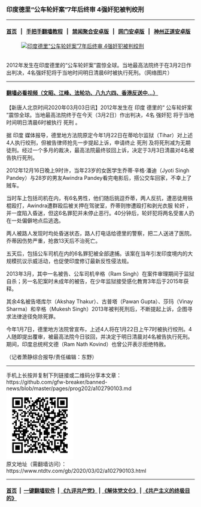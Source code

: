 ### 印度德里“公车轮奸案”7年后终审 4强奸犯被判绞刑
------------------------

#### [首页](https://github.com/gfw-breaker/banned-news/blob/master/README.md) &nbsp;&nbsp;|&nbsp;&nbsp; [手把手翻墙教程](https://github.com/gfw-breaker/guides/wiki) &nbsp;&nbsp;|&nbsp;&nbsp; [禁闻聚合安卓版](https://github.com/gfw-breaker/bn-android) &nbsp;&nbsp;|&nbsp;&nbsp; [网门安卓版](https://github.com/oGate2/oGate) &nbsp;&nbsp;|&nbsp;&nbsp; [神州正道安卓版](https://github.com/SzzdOgate/update) 



<div><div class="featured_image">
 <a href="https://i.ntdtv.com/assets/uploads/2020/03/1-191003044929.jpg" target="_blank">
  <figure>
   <img alt="印度德里“公车轮奸案”7年后终审 4强奸犯被判绞刑" src="https://i.ntdtv.com/assets/uploads/2020/03/1-191003044929.jpg"/>
  </figure><br/>
 </a>
 <span class="caption">
  2012年发生在印度德里的“公车轮奸案”震惊全球。当地最高法院终于在3月2日作出判决，4名强奸犯将于当地时间明日清晨6时被执行死刑。（网络图片）
 </span>
</div>
</div><hr/>

#### [翻墙必看视频（文昭、江峰、法轮功、八九六四、香港反送中...）](https://github.com/gfw-breaker/banned-news/blob/master/pages/link3.md)

<div><div class="post_content" itemprop="articleBody">
 <p>
  【新唐人北京时间2020年03月03日讯】2012年发生在
  <ok href="https://www.ntdtv.com/gb/印度.htm">
   印度
  </ok>
  德里的“
  <ok href="https://www.ntdtv.com/gb/公车轮奸案.htm">
   公车轮奸案
  </ok>
  ”震惊全球。当地最高法院终于在今天（3月2日）作出判决，4名
  <ok href="https://www.ntdtv.com/gb/强奸犯.htm">
   强奸犯
  </ok>
  将于当地时间明日清晨6时被执行
  <ok href="https://www.ntdtv.com/gb/死刑.htm">
   死刑
  </ok>
  。
 </p>
 <p>
  据
  <ok href="https://www.ntdtv.com/gb/印度.htm">
   印度
  </ok>
  媒体报导，德里地方法院原定今年1月22日在蒂哈尔监狱（Tihar）对上述4人执行绞刑，但被告律师抢先一步提起上诉，申请终止
  <ok href="https://www.ntdtv.com/gb/死刑.htm">
   死刑
  </ok>
  及将死刑减为无期徒刑。经过一个多月的裁决，最高法院最终驳回上诉，决定于3月3日清晨对4名被告执行死刑。
 </p>
 <p>
  2012年12月16日晚上9时许，当年23岁的女医学生乔蒂·辛格·潘迪（Jyoti Singh Pandey）与28岁的男友Awindra Pandey看完电影后，搭公交车回家，不幸上了贼车。
 </p>
 <p>
  当时车上包括司机在内，有6名男性，他们随后挑逗乔蒂，两人反抗，遭恶徒用铁棍殴打，Awindra遭群殴后被关押在驾驶室，乔蒂则惨遭殴打和剥光衣服
  <ok href="https://www.ntdtv.com/gb/轮奸.htm">
   轮奸
  </ok>
  ，并一度陷入昏迷，但这6名罪犯并未停止恶行。40分钟后，轮奸犯将两名受害人扔在一处偏僻地点后逃逸。
 </p>
 <p>
  两人被路人发现时均处昏迷状态，路人打电话给德里的警察，把二人送进了医院。乔蒂因伤势严重，抢救13天后不治死亡。
 </p>
 <p>
  五天后，包括公车司机在内的6名罪犯被全部逮捕。该案在当年引发印度境内的大规模抗议示威活动，也促使印度修订最新反性侵法规。
 </p>
 <p>
  2013年3月，其中一名被告、公车司机辛格（Ram Singh）在案件审理期间于监狱自杀；另一名犯案时未成年的被告，在少年监狱接受感化教育3年后于2015年获释。
 </p>
 <p>
  其余4名被告塔库尔（Akshay Thakur）、古普塔（Pawan Gupta）、莎玛（Vinay Sharma）和辛格（Mukesh Singh）2013年被判死刑后，不断提起上诉，企图寻求法律途径免除死罪。
 </p>
 <p>
  今年1月7日，德里地方法院曾宣布，上述4人将在1月22日上午7时被执行绞刑。4人随即提出覆审，被最高法院今日驳回，并决定于明日清晨对4名被告执行死刑。期间，印度总统柯文德（Ram Nath Kovind）也曾公开表示拒绝特赦。
 </p>
 <p>
  （记者萧静综合报导/责任编辑：东野）
 </p>
 <div class="single_ad">
 </div>
</div>
</div>
<hr/>
手机上长按并复制下列链接或二维码分享本文章：<br/>
https://github.com/gfw-breaker/banned-news/blob/master/pages/prog202/a102790103.md <br/>
<a href='https://github.com/gfw-breaker/banned-news/blob/master/pages/prog202/a102790103.md'><img src='https://github.com/gfw-breaker/banned-news/blob/master/pages/prog202/a102790103.md.png'/></a> <br/>
原文地址（需翻墙访问）：https://www.ntdtv.com/gb/2020/03/02/a102790103.html


------------------------
#### [首页](https://github.com/gfw-breaker/banned-news/blob/master/README.md) &nbsp;|&nbsp; [一键翻墙软件](https://github.com/gfw-breaker/nogfw/blob/master/README.md) &nbsp;| [《九评共产党》](https://github.com/gfw-breaker/9ping.md/blob/master/README.md#九评之一评共产党是什么) | [《解体党文化》](https://github.com/gfw-breaker/jtdwh.md/blob/master/README.md) | [《共产主义的终极目的》](https://github.com/gfw-breaker/gczydzjmd.md/blob/master/README.md)


<img src='http://gfw-breaker.win/banned-news/pages/prog202/a102790103.md' width='0px' height='0px'/>